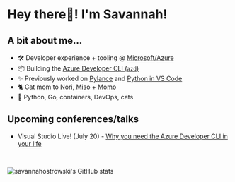 # **Hey there👋! I'm Savannah!** 

## **A bit about me...**
- 🛠 Developer experience + tooling @ [Microsoft](https://github.com/microsoft)/[Azure](https://github.com/azure/)
- 📦 Building the [Azure Developer CLI (`azd`)](https://github.com/azure/azure-dev)
- ✨ Previously worked on [Pylance](https://github.com/microsoft/pylance-release) and [Python in VS Code](https://github.com/microsoft/vscode-python)
- 🐈 Cat mom to [Nori, Miso](https://twitter.com/savostrowski/status/1559183067792650243) + [Momo](https://twitter.com/savostrowski/status/1572073421164650496)
- 💖 Python, Go, containers, DevOps, cats

## **Upcoming conferences/talks**
- Visual Studio Live! (July 20) - [Why you need the Azure Developer CLI in your life](http://www2.vslive.com/Events/MicrosoftHQ-2023/Sessions/Thursday/VH13-Fast-Focus-Why-you-need-the-Azure-Dev-CLI.aspx) 
<br>
 
![`savannahostrowski`'s GitHub stats](https://github-readme-stats.vercel.app/api?username=savannahostrowski&show_icons=true&theme=radical)
